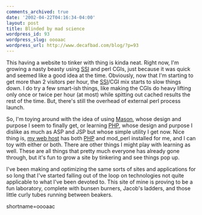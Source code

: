 ```yaml
---
comments_archived: true
date: '2002-04-22T04:16:34-04:00'
layout: post
title: Blinded by mad science
wordpress_id: 93
wordpress_slug: oooaac
wordpress_url: http://www.decafbad.com/blog/?p=93
---
```

<p>This having a website to tinker with thing is kinda neat.  Right now, I'm growing a nasty beasty using <a href="http://www.decafbad.com/twiki/bin/view/Main/SSI">SSI</a> and perl CGIs, just because it was quick and seemed like a good idea at the time.  Obviously, now that I'm starting to get more than 2 visitors per hour, the <a href="http://www.decafbad.com/twiki/bin/view/Main/SSI">SSI</a>/CGI mix starts to slow things down.  I do try a few smart-ish things, like making the CGIs do heavy lifting only once or twice per hour (at most) while spitting out cached results the rest of the time.  But, there's still the overhead of external perl process launch.</p>
<p>So, I'm toying around with the idea of using <a href="http://www.masonhq.com">Mason</a>, whose design and purpose I seem to finally get, or learning <a href="http://www.php.net">PHP</a>, whose design and purpose I dislike as much as ASP and JSP but whose simple utility I get now.  Nice thing is, <a href="http://www.csoft.net">my web host</a> has both <a href="http://www.decafbad.com/twiki/bin/view/Main/PHP">PHP</a> and mod_perl installed for me, and I can toy with either or both.  There are other things I might play with learning as well.  These are all things that pretty much everyone has already gone through, but it's fun to grow a site by tinkering and see things pop up.  </p>
<p>I've been making and optimizing the same sorts of sites and applications for so long that I've started falling out of the loop on technologies not quite applicable to what I've been devoted to.  This site of mine is proving to be a fun laboratory, complete with bunsen burners, Jacob's ladders, and those little curly tubes running between beakers.</p>
<!--more-->
shortname=oooaac
